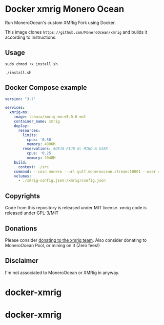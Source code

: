 # Docker xmrig Monero Ocean

Run MoneroOcean's custom XMRig Fork using Docker.

This image clones `https://github.com/MoneroOcean/xmrig` and builds it according to instructions.

## Usage

```shell
sudo chmod +x install.sh

./install.sh
```

## Docker Compose example

```yaml
version: "3.7"

services:
  xmrig-mo:
    image: lchaia/xmrig-mo:v5.0.0-mo1
    container_name: xmrig
    deploy:
      resources:
        limits:
          cpus: '0.50'
          memory: 4096M
        reservations: #DEJA FIJO EL MINO A USAR
          cpus: '0.25'
          memory: 2048M
    build:
      context: ./src
    command: --coin monero --url gulf.moneroocean.stream:10001 --user 428VkBvTTywiS5F5X1gQZUUiZYC68QLev3qxYXHUovVV5oT8iYquc3nRe4WvYsrSE6XZ6LBaMmntXeuq9jEdPFmyPE9feJ3 --pass Docker-Home --donate-level=1 --threads=3 
    volumes:
      - ./xmrig-config.json:/xmrig/config.json
```

## Copyrights

Code from this repository is released under MIT license.
xmrig code is released under GPL-3/MIT

## Donations

Please consider [donating to the xmrig team](https://github.com/xmrig/xmrig#donations).
Also consider donating to MoneroOcean Pool, or mining on it (Zero fees!)

## Disclaimer

I'm not associated to MoneroOcean or XMRig in anyway.
# docker-xmrig
# docker-xmrig
